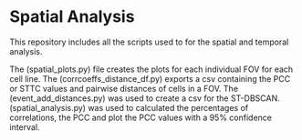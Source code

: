 # Spatial Analysis

This repository includes all the scripts used to for the spatial and temporal analysis. 

The (spatial_plots.py) file creates the plots for each individual FOV for each cell line. 
The (corrcoeffs_distance_df.py) exports a csv containing the PCC or STTC values and pairwise distances of cells in a FOV.
The (event_add_distances.py) was used to create a csv for the ST-DBSCAN.
(spatial_analysis.py) was used to calculated the percentages of correlations, the PCC and plot the PCC values with a 95% confidence interval.

